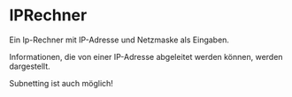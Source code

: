 # IPRechner

Ein Ip-Rechner mit IP-Adresse und Netzmaske als Eingaben. 

Informationen, die von einer IP-Adresse abgeleitet werden können, werden dargestellt.

Subnetting ist auch möglich!
